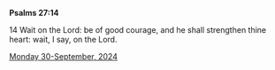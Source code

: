 **Psalms 27:14**

14 Wait on the Lord: be of good courage, and he shall strengthen thine heart: wait, I say, on the Lord. 

[Monday 30-September, 2024](https://getbible.life/kjv/Psalms/27/14)
